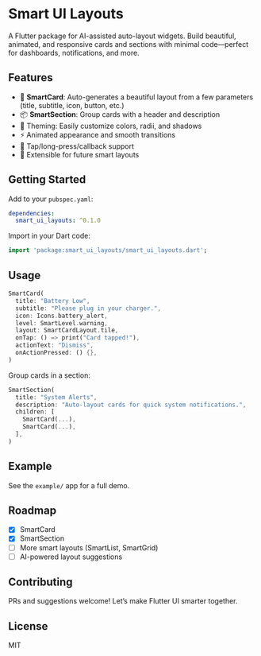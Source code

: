 # Smart UI Layouts

A Flutter package for AI-assisted auto-layout widgets. Build beautiful, animated, and responsive cards and sections with minimal code—perfect for dashboards, notifications, and more.

## Features

- 🧠 **SmartCard**: Auto-generates a beautiful layout from a few parameters (title, subtitle, icon, button, etc.)
- 📦 **SmartSection**: Group cards with a header and description
- 🎨 Theming: Easily customize colors, radii, and shadows
- ⚡ Animated appearance and smooth transitions
- 🔗 Tap/long-press/callback support
- 🧩 Extensible for future smart layouts

## Getting Started

Add to your `pubspec.yaml`:

```yaml
dependencies:
  smart_ui_layouts: ^0.1.0
```

Import in your Dart code:

```dart
import 'package:smart_ui_layouts/smart_ui_layouts.dart';
```

## Usage

```dart
SmartCard(
  title: "Battery Low",
  subtitle: "Please plug in your charger.",
  icon: Icons.battery_alert,
  level: SmartLevel.warning,
  layout: SmartCardLayout.tile,
  onTap: () => print("Card tapped!"),
  actionText: "Dismiss",
  onActionPressed: () {},
)
```

Group cards in a section:

```dart
SmartSection(
  title: "System Alerts",
  description: "Auto-layout cards for quick system notifications.",
  children: [
    SmartCard(...),
    SmartCard(...),
  ],
)
```

## Example

See the `example/` app for a full demo.

## Roadmap

- [x] SmartCard
- [x] SmartSection
- [ ] More smart layouts (SmartList, SmartGrid)
- [ ] AI-powered layout suggestions

## Contributing

PRs and suggestions welcome! Let’s make Flutter UI smarter together.

## License

MIT
